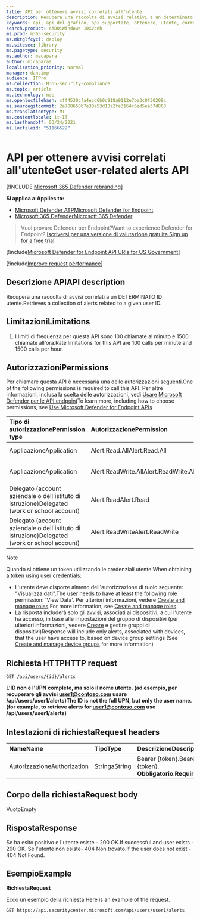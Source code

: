 ```yaml
---
title: API per ottenere avvisi correlati all'utente
description: Recupera una raccolta di avvisi relativi a un determinato ID utente usando Microsoft Defender for Endpoint.
keywords: api, api del grafico, api supportate, ottenere, utente, correlate, avvisi
search.product: eADQiWindows 10XVcnh
ms.prod: m365-security
ms.mktglfcycl: deploy
ms.sitesec: library
ms.pagetype: security
ms.author: macapara
author: mjcaparas
localization_priority: Normal
manager: dansimp
audience: ITPro
ms.collection: M365-security-compliance
ms.topic: article
ms.technology: mde
ms.openlocfilehash: cff4530cfa4ecd6b0d918a9112e7be3c0f30209c
ms.sourcegitcommit: 2a708650b7e30a53d10a2fe3164c6ed5ea37d868
ms.translationtype: MT
ms.contentlocale: it-IT
ms.lasthandoff: 03/24/2021
ms.locfileid: "51166522"
---
```

# <a name="get-user-related-alerts-api"></a><span data-ttu-id="34b62-104">API per ottenere avvisi correlati all'utente</span><span class="sxs-lookup"><span data-stu-id="34b62-104">Get user-related alerts API</span></span>

[!INCLUDE [Microsoft 365 Defender rebranding](../../includes/microsoft-defender.md)]

<span data-ttu-id="34b62-105">**Si applica a:**</span><span class="sxs-lookup"><span data-stu-id="34b62-105">**Applies to:**</span></span>
- [<span data-ttu-id="34b62-106">Microsoft Defender ATP</span><span class="sxs-lookup"><span data-stu-id="34b62-106">Microsoft Defender for Endpoint</span></span>](https://go.microsoft.com/fwlink/p/?linkid=2154037)
- [<span data-ttu-id="34b62-107">Microsoft 365 Defender</span><span class="sxs-lookup"><span data-stu-id="34b62-107">Microsoft 365 Defender</span></span>](https://go.microsoft.com/fwlink/?linkid=2118804)

> <span data-ttu-id="34b62-108">Vuoi provare Defender per Endpoint?</span><span class="sxs-lookup"><span data-stu-id="34b62-108">Want to experience Defender for Endpoint?</span></span> [<span data-ttu-id="34b62-109">Iscriversi per una versione di valutazione gratuita.</span><span class="sxs-lookup"><span data-stu-id="34b62-109">Sign up for a free trial.</span></span>](https://www.microsoft.com/microsoft-365/windows/microsoft-defender-atp?ocid=docs-wdatp-exposedapis-abovefoldlink) 


[!include[Microsoft Defender for Endpoint API URIs for US Government](../../includes/microsoft-defender-api-usgov.md)]

[!include[Improve request performance](../../includes/improve-request-performance.md)]

## <a name="api-description"></a><span data-ttu-id="34b62-110">Descrizione API</span><span class="sxs-lookup"><span data-stu-id="34b62-110">API description</span></span>
<span data-ttu-id="34b62-111">Recupera una raccolta di avvisi correlati a un DETERMINATO ID utente.</span><span class="sxs-lookup"><span data-stu-id="34b62-111">Retrieves a collection of alerts related to a given user ID.</span></span>


## <a name="limitations"></a><span data-ttu-id="34b62-112">Limitazioni</span><span class="sxs-lookup"><span data-stu-id="34b62-112">Limitations</span></span>
1. <span data-ttu-id="34b62-113">I limiti di frequenza per questa API sono 100 chiamate al minuto e 1500 chiamate all'ora.</span><span class="sxs-lookup"><span data-stu-id="34b62-113">Rate limitations for this API are 100 calls per minute and 1500 calls per hour.</span></span>


## <a name="permissions"></a><span data-ttu-id="34b62-114">Autorizzazioni</span><span class="sxs-lookup"><span data-stu-id="34b62-114">Permissions</span></span>
<span data-ttu-id="34b62-115">Per chiamare questa API è necessaria una delle autorizzazioni seguenti.</span><span class="sxs-lookup"><span data-stu-id="34b62-115">One of the following permissions is required to call this API.</span></span> <span data-ttu-id="34b62-116">Per altre informazioni, inclusa la scelta delle autorizzazioni, vedi [Usare Microsoft Defender per le API endpoint](apis-intro.md)</span><span class="sxs-lookup"><span data-stu-id="34b62-116">To learn more, including how to choose permissions, see [Use Microsoft Defender for Endpoint APIs](apis-intro.md)</span></span>

<span data-ttu-id="34b62-117">Tipo di autorizzazione</span><span class="sxs-lookup"><span data-stu-id="34b62-117">Permission type</span></span> |   <span data-ttu-id="34b62-118">Autorizzazione</span><span class="sxs-lookup"><span data-stu-id="34b62-118">Permission</span></span>  |   <span data-ttu-id="34b62-119">Nome visualizzato autorizzazione</span><span class="sxs-lookup"><span data-stu-id="34b62-119">Permission display name</span></span>
:---|:---|:---
<span data-ttu-id="34b62-120">Applicazione</span><span class="sxs-lookup"><span data-stu-id="34b62-120">Application</span></span> |   <span data-ttu-id="34b62-121">Alert.Read.All</span><span class="sxs-lookup"><span data-stu-id="34b62-121">Alert.Read.All</span></span> |    <span data-ttu-id="34b62-122">"Leggi tutti gli avvisi"</span><span class="sxs-lookup"><span data-stu-id="34b62-122">'Read all alerts'</span></span>
<span data-ttu-id="34b62-123">Applicazione</span><span class="sxs-lookup"><span data-stu-id="34b62-123">Application</span></span> |   <span data-ttu-id="34b62-124">Alert.ReadWrite.All</span><span class="sxs-lookup"><span data-stu-id="34b62-124">Alert.ReadWrite.All</span></span> |   <span data-ttu-id="34b62-125">"Lettura e scrittura di tutti gli avvisi"</span><span class="sxs-lookup"><span data-stu-id="34b62-125">'Read and write all alerts'</span></span>
<span data-ttu-id="34b62-126">Delegato (account aziendale o dell'istituto di istruzione)</span><span class="sxs-lookup"><span data-stu-id="34b62-126">Delegated (work or school account)</span></span> | <span data-ttu-id="34b62-127">Alert.Read</span><span class="sxs-lookup"><span data-stu-id="34b62-127">Alert.Read</span></span> | <span data-ttu-id="34b62-128">"Avvisi di lettura"</span><span class="sxs-lookup"><span data-stu-id="34b62-128">'Read alerts'</span></span>
<span data-ttu-id="34b62-129">Delegato (account aziendale o dell'istituto di istruzione)</span><span class="sxs-lookup"><span data-stu-id="34b62-129">Delegated (work or school account)</span></span> | <span data-ttu-id="34b62-130">Alert.ReadWrite</span><span class="sxs-lookup"><span data-stu-id="34b62-130">Alert.ReadWrite</span></span> | <span data-ttu-id="34b62-131">"Avvisi di lettura e scrittura"</span><span class="sxs-lookup"><span data-stu-id="34b62-131">'Read and write alerts'</span></span>

>[!Note]
> <span data-ttu-id="34b62-132">Quando si ottiene un token utilizzando le credenziali utente:</span><span class="sxs-lookup"><span data-stu-id="34b62-132">When obtaining a token using user credentials:</span></span>
>- <span data-ttu-id="34b62-133">L'utente deve disporre almeno dell'autorizzazione di ruolo seguente: "Visualizza dati".</span><span class="sxs-lookup"><span data-stu-id="34b62-133">The user needs to have at least the following role permission: 'View Data'.</span></span> <span data-ttu-id="34b62-134">Per ulteriori informazioni, vedere [Create and manage roles](user-roles.md).</span><span class="sxs-lookup"><span data-stu-id="34b62-134">For more information, see [Create and manage roles](user-roles.md).</span></span>
>- <span data-ttu-id="34b62-135">La risposta includerà solo gli avvisi, associati ai dispositivi, a cui l'utente ha accesso, in base alle impostazioni del gruppo di dispositivi (per ulteriori informazioni, vedere [Creare](machine-groups.md) e gestire gruppi di dispositivi)</span><span class="sxs-lookup"><span data-stu-id="34b62-135">Response will include only alerts, associated with devices, that the user have access to, based on device group settings (See [Create and manage device groups](machine-groups.md) for more information)</span></span>

## <a name="http-request"></a><span data-ttu-id="34b62-136">Richiesta HTTP</span><span class="sxs-lookup"><span data-stu-id="34b62-136">HTTP request</span></span>
```
GET /api/users/{id}/alerts
```

<span data-ttu-id="34b62-137">**L'ID non è l'UPN completo, ma solo il nome utente. (ad esempio, per recuperare gli avvisi user1@contoso.com usare /api/users/user1/alerts)**</span><span class="sxs-lookup"><span data-stu-id="34b62-137">**The ID is not the full UPN, but only the user name. (for example, to retrieve alerts for user1@contoso.com use /api/users/user1/alerts)**</span></span>

## <a name="request-headers"></a><span data-ttu-id="34b62-138">Intestazioni di richiesta</span><span class="sxs-lookup"><span data-stu-id="34b62-138">Request headers</span></span>

<span data-ttu-id="34b62-139">Name</span><span class="sxs-lookup"><span data-stu-id="34b62-139">Name</span></span> | <span data-ttu-id="34b62-140">Tipo</span><span class="sxs-lookup"><span data-stu-id="34b62-140">Type</span></span> | <span data-ttu-id="34b62-141">Descrizione</span><span class="sxs-lookup"><span data-stu-id="34b62-141">Description</span></span>
:---|:---|:---
<span data-ttu-id="34b62-142">Autorizzazione</span><span class="sxs-lookup"><span data-stu-id="34b62-142">Authorization</span></span> | <span data-ttu-id="34b62-143">Stringa</span><span class="sxs-lookup"><span data-stu-id="34b62-143">String</span></span> | <span data-ttu-id="34b62-144">Bearer {token}.</span><span class="sxs-lookup"><span data-stu-id="34b62-144">Bearer {token}.</span></span> <span data-ttu-id="34b62-145">**Obbligatorio**.</span><span class="sxs-lookup"><span data-stu-id="34b62-145">**Required**.</span></span>


## <a name="request-body"></a><span data-ttu-id="34b62-146">Corpo della richiesta</span><span class="sxs-lookup"><span data-stu-id="34b62-146">Request body</span></span>
<span data-ttu-id="34b62-147">Vuoto</span><span class="sxs-lookup"><span data-stu-id="34b62-147">Empty</span></span>

## <a name="response"></a><span data-ttu-id="34b62-148">Risposta</span><span class="sxs-lookup"><span data-stu-id="34b62-148">Response</span></span>
<span data-ttu-id="34b62-149">Se ha esito positivo e l'utente esiste - 200 OK.</span><span class="sxs-lookup"><span data-stu-id="34b62-149">If successful and user exists - 200 OK.</span></span> <span data-ttu-id="34b62-150">Se l'utente non esiste- 404 Non trovato.</span><span class="sxs-lookup"><span data-stu-id="34b62-150">If the user does not exist - 404 Not Found.</span></span> 


## <a name="example"></a><span data-ttu-id="34b62-151">Esempio</span><span class="sxs-lookup"><span data-stu-id="34b62-151">Example</span></span>

<span data-ttu-id="34b62-152">**Richiesta**</span><span class="sxs-lookup"><span data-stu-id="34b62-152">**Request**</span></span>

<span data-ttu-id="34b62-153">Ecco un esempio della richiesta.</span><span class="sxs-lookup"><span data-stu-id="34b62-153">Here is an example of the request.</span></span>

```http
GET https://api.securitycenter.microsoft.com/api/users/user1/alerts
```

